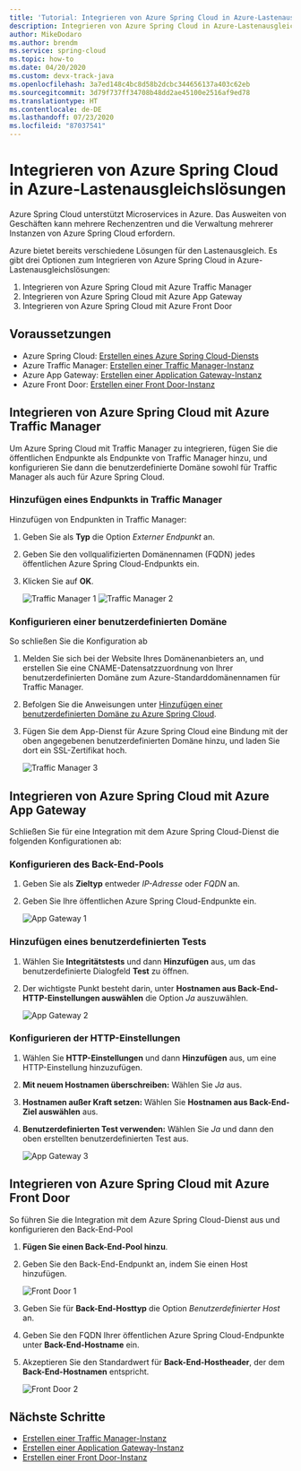 ```yaml
---
title: 'Tutorial: Integrieren von Azure Spring Cloud in Azure-Lastenausgleichslösungen'
description: Integrieren von Azure Spring Cloud in Azure-Lastenausgleichslösungen
author: MikeDodaro
ms.author: brendm
ms.service: spring-cloud
ms.topic: how-to
ms.date: 04/20/2020
ms.custom: devx-track-java
ms.openlocfilehash: 3a7ed148c4bc8d58b2dcbc344656137a403c62eb
ms.sourcegitcommit: 3d79f737ff34708b48dd2ae45100e2516af9ed78
ms.translationtype: HT
ms.contentlocale: de-DE
ms.lasthandoff: 07/23/2020
ms.locfileid: "87037541"
---
```

# <a name="integrate-azure-spring-cloud-with-azure-load-balance-solutions"></a>Integrieren von Azure Spring Cloud in Azure-Lastenausgleichslösungen

Azure Spring Cloud unterstützt Microservices in Azure.  Das Ausweiten von Geschäften kann mehrere Rechenzentren und die Verwaltung mehrerer Instanzen von Azure Spring Cloud erfordern.

Azure bietet bereits verschiedene Lösungen für den Lastenausgleich. Es gibt drei Optionen zum Integrieren von Azure Spring Cloud in Azure-Lastenausgleichslösungen:

1.  Integrieren von Azure Spring Cloud mit Azure Traffic Manager
2.  Integrieren von Azure Spring Cloud mit Azure App Gateway
3.  Integrieren von Azure Spring Cloud mit Azure Front Door

## <a name="prerequisites"></a>Voraussetzungen

* Azure Spring Cloud: [Erstellen eines Azure Spring Cloud-Diensts](https://docs.microsoft.com/azure/spring-cloud/spring-cloud-quickstart-launch-app-portal)
* Azure Traffic Manager: [Erstellen einer Traffic Manager-Instanz](https://docs.microsoft.com/azure/traffic-manager/quickstart-create-traffic-manager-profile/)
* Azure App Gateway: [Erstellen einer Application Gateway-Instanz](https://docs.microsoft.com/azure/application-gateway/quick-create-portal)
* Azure Front Door: [Erstellen einer Front Door-Instanz](https://docs.microsoft.com/azure/frontdoor/quickstart-create-front-door)

## <a name="integrate-azure-spring-cloud-with-azure-traffic-manager"></a>Integrieren von Azure Spring Cloud mit Azure Traffic Manager

Um Azure Spring Cloud mit Traffic Manager zu integrieren, fügen Sie die öffentlichen Endpunkte als Endpunkte von Traffic Manager hinzu, und konfigurieren Sie dann die benutzerdefinierte Domäne sowohl für Traffic Manager als auch für Azure Spring Cloud.

### <a name="add-endpoint-in-traffic-manager"></a>Hinzufügen eines Endpunkts in Traffic Manager
Hinzufügen von Endpunkten in Traffic Manager:
1.  Geben Sie als **Typ** die Option *Externer Endpunkt* an.
1.  Geben Sie den vollqualifizierten Domänennamen (FQDN) jedes öffentlichen Azure Spring Cloud-Endpunkts ein.
1. Klicken Sie auf **OK**.

    ![Traffic Manager 1](media/spring-cloud-load-balancers/traffic-manager-1.png) ![Traffic Manager 2](media/spring-cloud-load-balancers/traffic-manager-2.png)

### <a name="configure-custom-domain"></a>Konfigurieren einer benutzerdefinierten Domäne
So schließen Sie die Konfiguration ab
1.  Melden Sie sich bei der Website Ihres Domänenanbieters an, und erstellen Sie eine CNAME-Datensatzzuordnung von Ihrer benutzerdefinierten Domäne zum Azure-Standarddomänennamen für Traffic Manager.
1.  Befolgen Sie die Anweisungen unter [Hinzufügen einer benutzerdefinierten Domäne zu Azure Spring Cloud](spring-cloud-tutorial-custom-domain.md).
1. Fügen Sie dem App-Dienst für Azure Spring Cloud eine Bindung mit der oben angegebenen benutzerdefinierten Domäne hinzu, und laden Sie dort ein SSL-Zertifikat hoch.

    ![Traffic Manager 3](media/spring-cloud-load-balancers/traffic-manager-3.png)

## <a name="integrate-azure-spring-cloud-with-azure-app-gateway"></a>Integrieren von Azure Spring Cloud mit Azure App Gateway

Schließen Sie für eine Integration mit dem Azure Spring Cloud-Dienst die folgenden Konfigurationen ab:

### <a name="configure-backend-pool"></a>Konfigurieren des Back-End-Pools
1. Geben Sie als **Zieltyp** entweder *IP-Adresse* oder *FQDN* an.
1. Geben Sie Ihre öffentlichen Azure Spring Cloud-Endpunkte ein.

    ![App Gateway 1](media/spring-cloud-load-balancers/app-gateway-1.png)

### <a name="add-custom-probe"></a>Hinzufügen eines benutzerdefinierten Tests
1. Wählen Sie **Integritätstests** und dann **Hinzufügen** aus, um das benutzerdefinierte Dialogfeld **Test** zu öffnen. 
1. Der wichtigste Punkt besteht darin, unter **Hostnamen aus Back-End-HTTP-Einstellungen auswählen** die Option *Ja* auszuwählen.

    ![App Gateway 2](media/spring-cloud-load-balancers/app-gateway-2.png)

### <a name="configure-http-setting"></a>Konfigurieren der HTTP-Einstellungen
1.  Wählen Sie **HTTP-Einstellungen** und dann **Hinzufügen** aus, um eine HTTP-Einstellung hinzuzufügen.
1.  **Mit neuem Hostnamen überschreiben:** Wählen Sie *Ja* aus.
1.  **Hostnamen außer Kraft setzen:** Wählen Sie **Hostnamen aus Back-End-Ziel auswählen** aus.
1.  **Benutzerdefinierten Test verwenden:** Wählen Sie *Ja* und dann den oben erstellten benutzerdefinierten Test aus.

    ![App Gateway 3](media/spring-cloud-load-balancers/app-gateway-3.png)

## <a name="integrate-azure-spring-cloud-with-azure-front-door"></a>Integrieren von Azure Spring Cloud mit Azure Front Door

So führen Sie die Integration mit dem Azure Spring Cloud-Dienst aus und konfigurieren den Back-End-Pool 
1. **Fügen Sie einen Back-End-Pool hinzu**.
1. Geben Sie den Back-End-Endpunkt an, indem Sie einen Host hinzufügen.

    ![Front Door 1](media/spring-cloud-load-balancers/front-door-1.png)

1.  Geben Sie für **Back-End-Hosttyp** die Option *Benutzerdefinierter Host* an.
1.  Geben Sie den FQDN Ihrer öffentlichen Azure Spring Cloud-Endpunkte unter **Back-End-Hostname** ein.
1.  Akzeptieren Sie den Standardwert für **Back-End-Hostheader**, der dem **Back-End-Hostnamen** entspricht.

    ![Front Door 2](media/spring-cloud-load-balancers/front-door-2.png)

## <a name="next-steps"></a>Nächste Schritte
* [Erstellen einer Traffic Manager-Instanz](https://docs.microsoft.com/azure/traffic-manager/quickstart-create-traffic-manager-profile/)
* [Erstellen einer Application Gateway-Instanz](https://docs.microsoft.com/azure/application-gateway/quick-create-portal)
* [Erstellen einer Front Door-Instanz](https://docs.microsoft.com/azure/frontdoor/quickstart-create-front-door)
